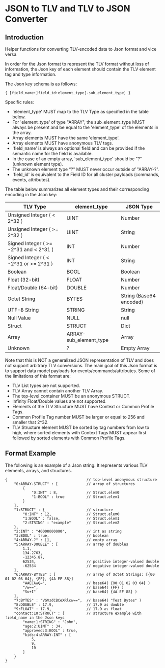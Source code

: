 # JSON to TLV and TLV to JSON Converter

## Introduction

Helper functions for converting TLV-encoded data to Json format and vice versa.

In order for the Json format to represent the TLV format without loss of
information, the Json key of each element should contain the TLV element tag and
type information.

The Json key schema is as follows:

```
{ [field_name:]field_id:element_type[-sub_element_type] }
```

Specific rules:

-   'element_type' MUST map to the TLV Type as specified in the table below.
-   For 'element_type' of type "ARRAY", the sub_element_type MUST always be
    present and be equal to the 'element_type' of the elements in the array.
-   Array elements MUST have the same 'element_type'.
-   Array elements MUST have anonymous TLV tags.
-   'field_name' is always an optional field and can be provided if the semantic
    name for the field is available.
-   In the case of an empty array, 'sub_element_type' should be "?" (unknown
    element type).
-   The unknown element type “?” MUST never occur outside of "ARRAY-?".
-   'field_id' is equivalent to the Field ID for all cluster payloads (commands,
    events, attributes).

The table below summarizes all element types and their corresponding encoding in
the Json key:

| TLV Type                               | element_type           | JSON Type               |
| -------------------------------------- | ---------------------- | ----------------------- |
| Unsigned Integer ( < 2^32 )            | UINT                   | Number                  |
| Unsigned Integer ( >= 2^32 )           | UINT                   | String                  |
| Signed Integer ( >= -2^31 and < 2^31 ) | INT                    | Number                  |
| Signed Integer ( < -2^31 or >= 2^31 )  | INT                    | String                  |
| Boolean                                | BOOL                   | Boolean                 |
| Float (32-bit)                         | FLOAT                  | Number                  |
| Float/Double (64-bit)                  | DOUBLE                 | Number                  |
| Octet String                           | BYTES                  | String (Base64 encoded) |
| UTF-8 String                           | STRING                 | String                  |
| Null Value                             | NULL                   | null                    |
| Struct                                 | STRUCT                 | Dict                    |
| Array                                  | ARRAY-sub_element_type | Array                   |
| Unknown                                | ?                      | Empty Array             |

Note that this is NOT a generalized JSON representation of TLV and does not
support arbitrary TLV conversions. The main goal of this Json format is to
support data model payloads for events/commands/attributes. Some of the
limitations of this format are:

-   TLV List types are not supported.
-   TLV Array cannot contain another TLV Array.
-   The top-level container MUST be an anonymous STRUCT.
-   Infinity Float/Double values are not supported.
-   Elements of the TLV Structure MUST have Context or Common Profile Tags.
-   Common Profile Tag number MUST be larger or equal to 256 and smaller that 2^32.
-   TLV Structure element MUST be sorted by tag numbers from low to high, where sorted
    elements with Context Tags MUST appear first followed by sorted elements with Common Profile Tags.

## Format Example

The following is an example of a Json string. It represents various TLV
elements, arrays, and structures.

```
{                                    // top-level anonymous structure
    "0:ARRAY-STRUCT" : [             // array of structures
        {
            "0:INT" : 8,             // Struct.elem0
            "1:BOOL" : true          // Struct.elem1
        }
    ],
    "1:STRUCT" : {                   // structure
        "0:INT" : 12,                // Struct.elem0
        "1:BOOL" : false,            // Struct.elem1
        "2:STRING" : "example"       // Struct.elem2
    },
    "2:INT" : "40000000000",         // int as string
    "3:BOOL" : true,                 // boolean
    "4:ARRAY-?" : [],                // empty array
    "5:ARRAY-DOUBLE" : [             // array of doubles
        1.1,
        134.2763,
        -12345.87,
        62534,                       // positive integer-valued double
        -62534                       // negative integer-valued double
    ],
    "6:ARRAY-BYTES" : [              // array of Octet Strings: [{00 01 02 03 04}, {FF}, {4A EF 88}]
        "AAECAwQ=",                  // base64( {00 01 02 03 04} )
        "/w==",                      // base64( {FF} )
        "Su+I"                       // base64( {4A EF 88} )
    ],
    "7:BYTES" : "VGVzdCBCeXRlcw==",  // base64( "Test Bytes" )
    "8:DOUBLE" : 17.9,               // 17.9 as double
    "9:FLOAT" : 17.9,                // 17.9 as float
    "contact:10:STRUCT" : {          // structure example with field_name in the Json keys
        "name:1:STRING" : "John",
        "age:2:UINT" : 34,
        "approved:3:BOOL" : true,
        "kids:4:ARRAY-INT" : [
            5,
            9,
            10
        ]
    }
}
```
